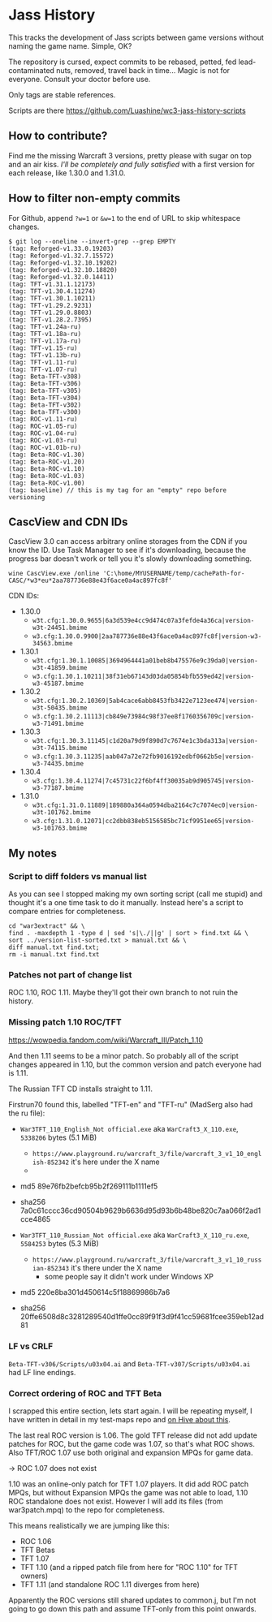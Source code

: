 # Jass History

This tracks the development of Jass scripts between game versions without naming the game name. Simple, OK?

The repository is cursed, expect commits to be rebased, petted, fed lead-contaminated nuts, removed, travel back in time... Magic is not for everyone. Consult your doctor before use.

Only tags are stable references.

Scripts are there https://github.com/Luashine/wc3-jass-history-scripts

## How to contribute?

Find me the missing Warcraft 3 versions, pretty please with sugar on top and an air kiss. *I'll be completely and fully satisfied* with a first version for each release, like 1.30.0 and 1.31.0.

## How to filter non-empty commits

For Github, append `?w=1` or `&w=1` to the end of URL to skip whitespace changes.

```
$ git log --oneline --invert-grep --grep EMPTY
(tag: Reforged-v1.33.0.19203)
(tag: Reforged-v1.32.7.15572)
(tag: Reforged-v1.32.10.19202)
(tag: Reforged-v1.32.10.18820)
(tag: Reforged-v1.32.0.14411)
(tag: TFT-v1.31.1.12173)
(tag: TFT-v1.30.4.11274)
(tag: TFT-v1.30.1.10211)
(tag: TFT-v1.29.2.9231)
(tag: TFT-v1.29.0.8803)
(tag: TFT-v1.28.2.7395)
(tag: TFT-v1.24a-ru)
(tag: TFT-v1.18a-ru)
(tag: TFT-v1.17a-ru)
(tag: TFT-v1.15-ru)
(tag: TFT-v1.13b-ru)
(tag: TFT-v1.11-ru)
(tag: TFT-v1.07-ru)
(tag: Beta-TFT-v308)
(tag: Beta-TFT-v306)
(tag: Beta-TFT-v305)
(tag: Beta-TFT-v304)
(tag: Beta-TFT-v302)
(tag: Beta-TFT-v300)
(tag: ROC-v1.11-ru)
(tag: ROC-v1.05-ru)
(tag: ROC-v1.04-ru)
(tag: ROC-v1.03-ru)
(tag: ROC-v1.01b-ru)
(tag: Beta-ROC-v1.30)
(tag: Beta-ROC-v1.20)
(tag: Beta-ROC-v1.10)
(tag: Beta-ROC-v1.03)
(tag: Beta-ROC-v1.00)
(tag: baseline) // this is my tag for an "empty" repo before versioning
```

## CascView and CDN IDs

CascView 3.0 can access arbitrary online storages from the CDN if you know the ID. Use Task Manager to see if it's downloading, because the progress bar doesn't work or tell you it's slowly downloading something.

`wine CascView.exe /online 'C:\home/MYUSERNAME/temp/cachePath-for-CASC/*w3*eu*2aa787736e88e43f6ace0a4ac897fc8f'`

CDN IDs:

- 1.30.0
   - `w3t.cfg:1.30.0.9655|6a3d539e4cc9d474c07a3fefde4a36ca|version-w3t-24451.bmime`
   - `w3.cfg:1.30.0.9900|2aa787736e88e43f6ace0a4ac897fc8f|version-w3-34563.bmime`
- 1.30.1
   - `w3t.cfg:1.30.1.10085|3694964441a01beb8b475576e9c39da0|version-w3t-41859.bmime`
   - `w3.cfg:1.30.1.10211|38f31eb67143d03da05854bfb559ed42|version-w3-45187.bmime`
- 1.30.2
   - `w3t.cfg:1.30.2.10369|5ab4cace6abb8453fb3422e7123ee474|version-w3t-50435.bmime`
   - `w3.cfg:1.30.2.11113|cb849e73984c98f37ee8f1760356709c|version-w3-71491.bmime`
- 1.30.3
   - `w3t.cfg:1.30.3.11145|c1d20a79d9f890d7c7674e1c3bda313a|version-w3t-74115.bmime`
   - `w3.cfg:1.30.3.11235|aab047a72e72fb9016192edbf0662b5e|version-w3-74435.bmime`
- 1.30.4
   - `w3.cfg:1.30.4.11274|7c45731c22f6bf4ff30035ab9d905745|version-w3-77187.bmime`
- 1.31.0
   - `w3t.cfg:1.31.0.11889|189880a364a0594dba2164c7c7074ec0|version-w3t-101762.bmime`
   - `w3.cfg:1.31.0.12071|cc2dbb838eb5156585bc71cf9951ee65|version-w3-101763.bmime`




## My notes

### Script to diff folders vs manual list

As you can see I stopped making my own sorting script (call me stupid) and thought it's a one time task to do it manually. Instead here's a script to compare entries for completeness.

```shell
cd "war3extract" && \
find . -maxdepth 1 -type d | sed 's|\./||g' | sort > find.txt && \
sort ../version-list-sorted.txt > manual.txt && \
diff manual.txt find.txt;
rm -i manual.txt find.txt
```

### Patches not part of change list

ROC 1.10, ROC 1.11. Maybe they'll got their own branch to not ruin the history.

### Missing patch 1.10 ROC/TFT

https://wowpedia.fandom.com/wiki/Warcraft_III/Patch_1.10

And then 1.11 seems to be a minor patch. So probably all of the script changes appeared in 1.10, but the common version and patch everyone had is 1.11.

The Russian TFT CD installs straight to 1.11.

Firstrun70 found this, labelled "TFT-en" and "TFT-ru" (MadSerg also had the ru file):

- `War3TFT_110_English_Not official.exe` aka `WarCraft3_X_110.exe`, `5338206` bytes (5.1 MiB)
   - `https://www.playground.ru/warcraft_3/file/warcraft_3_v1_10_english-852342` it's here under the X name
   -
- md5 89e76fb2befcb95b2f269111b1111ef5
- sha256 7a0c61cccc36cd90504b9629b6636d95d93b6b48be820c7aa066f2ad1cce4865

- `War3TFT_110_Russian_Not official.exe` aka `WarCraft3_X_110_ru.exe`, `5584253` bytes (5.3 MiB)
   - `https://www.playground.ru/warcraft_3/file/warcraft_3_v1_10_russian-852343` it's there under the X name
      - some people say it didn't work under Windows XP
- md5 220e8ba301d450614c5f18869986b7a6
- sha256 20ffe6508d8c3281289540d1ffe0cc89f91f3d9f41cc59681fcee359eb12ad81


### LF vs CRLF

`Beta-TFT-v306/Scripts/u03x04.ai` and `Beta-TFT-v307/Scripts/u03x04.ai` had LF line endings.

### Correct ordering of ROC and TFT Beta

I scrapped this entire section, lets start again. I will be repeating myself, I have written in detail in my test-maps repo and [on Hive about this](https://www.hiveworkshop.com/threads/list-of-official-patches-for-warcraft-3.322919/#js-XFUniqueId77).

The last real ROC version is 1.06. The gold TFT release did not add update patches for ROC, but the game code was 1.07, so that's what ROC shows. Also TFT/ROC 1.07 use both original and expansion MPQs for game data.

-> ROC 1.07 does not exist

1.10 was an online-only patch for TFT 1.07 players. It did add ROC patch MPQs, but without Expansion MPQs the game was not able to load, 1.10 ROC standalone does not exist. However I will add its files (from war3patch.mpq)
to the repo for completeness.

This means realistically we are jumping like this:

- ROC 1.06
- TFT Betas
- TFT 1.07
- TFT 1.10 (and a ripped patch file from here for "ROC 1.10" for TFT owners)
- TFT 1.11 (and standalone ROC 1.11 diverges from here)

Apparently the ROC versions still shared updates to common.j, but I'm not going to go down this path and assume TFT-only from this point onwards.

